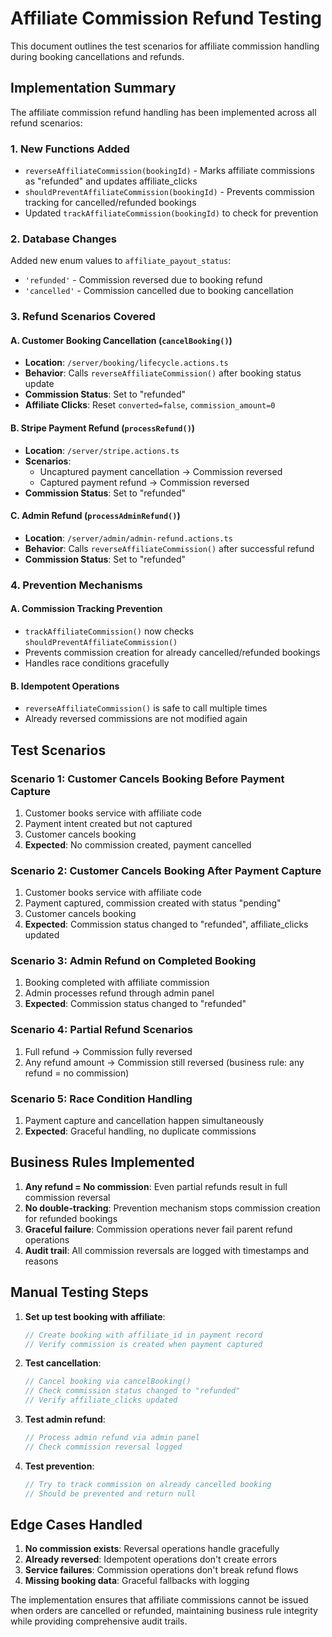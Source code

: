 # Affiliate Commission Refund Testing

This document outlines the test scenarios for affiliate commission handling during booking cancellations and refunds.

## Implementation Summary

The affiliate commission refund handling has been implemented across all refund scenarios:

### 1. New Functions Added

- `reverseAffiliateCommission(bookingId)` - Marks affiliate commissions as "refunded" and updates affiliate_clicks
- `shouldPreventAffiliateCommission(bookingId)` - Prevents commission tracking for cancelled/refunded bookings
- Updated `trackAffiliateCommission(bookingId)` to check for prevention

### 2. Database Changes

Added new enum values to `affiliate_payout_status`:

- `'refunded'` - Commission reversed due to booking refund
- `'cancelled'` - Commission cancelled due to booking cancellation

### 3. Refund Scenarios Covered

#### A. Customer Booking Cancellation (`cancelBooking()`)

- **Location**: `/server/booking/lifecycle.actions.ts`
- **Behavior**: Calls `reverseAffiliateCommission()` after booking status update
- **Commission Status**: Set to "refunded"
- **Affiliate Clicks**: Reset `converted=false`, `commission_amount=0`

#### B. Stripe Payment Refund (`processRefund()`)

- **Location**: `/server/stripe.actions.ts`
- **Scenarios**:
  - Uncaptured payment cancellation → Commission reversed
  - Captured payment refund → Commission reversed
- **Commission Status**: Set to "refunded"

#### C. Admin Refund (`processAdminRefund()`)

- **Location**: `/server/admin/admin-refund.actions.ts`
- **Behavior**: Calls `reverseAffiliateCommission()` after successful refund
- **Commission Status**: Set to "refunded"

### 4. Prevention Mechanisms

#### A. Commission Tracking Prevention

- `trackAffiliateCommission()` now checks `shouldPreventAffiliateCommission()`
- Prevents commission creation for already cancelled/refunded bookings
- Handles race conditions gracefully

#### B. Idempotent Operations

- `reverseAffiliateCommission()` is safe to call multiple times
- Already reversed commissions are not modified again

## Test Scenarios

### Scenario 1: Customer Cancels Booking Before Payment Capture

1. Customer books service with affiliate code
2. Payment intent created but not captured
3. Customer cancels booking
4. **Expected**: No commission created, payment cancelled

### Scenario 2: Customer Cancels Booking After Payment Capture

1. Customer books service with affiliate code
2. Payment captured, commission created with status "pending"
3. Customer cancels booking
4. **Expected**: Commission status changed to "refunded", affiliate_clicks updated

### Scenario 3: Admin Refund on Completed Booking

1. Booking completed with affiliate commission
2. Admin processes refund through admin panel
3. **Expected**: Commission status changed to "refunded"

### Scenario 4: Partial Refund Scenarios

1. Full refund → Commission fully reversed
2. Any refund amount → Commission still reversed (business rule: any refund = no commission)

### Scenario 5: Race Condition Handling

1. Payment capture and cancellation happen simultaneously
2. **Expected**: Graceful handling, no duplicate commissions

## Business Rules Implemented

1. **Any refund = No commission**: Even partial refunds result in full commission reversal
2. **No double-tracking**: Prevention mechanism stops commission creation for refunded bookings
3. **Graceful failure**: Commission operations never fail parent refund operations
4. **Audit trail**: All commission reversals are logged with timestamps and reasons

## Manual Testing Steps

1. **Set up test booking with affiliate**:

   ```typescript
   // Create booking with affiliate_id in payment record
   // Verify commission is created when payment captured
   ```

2. **Test cancellation**:

   ```typescript
   // Cancel booking via cancelBooking()
   // Check commission status changed to "refunded"
   // Verify affiliate_clicks updated
   ```

3. **Test admin refund**:

   ```typescript
   // Process admin refund via admin panel
   // Check commission reversal logged
   ```

4. **Test prevention**:

   ```typescript
   // Try to track commission on already cancelled booking
   // Should be prevented and return null
   ```

## Edge Cases Handled

1. **No commission exists**: Reversal operations handle gracefully
2. **Already reversed**: Idempotent operations don't create errors
3. **Service failures**: Commission operations don't break refund flows
4. **Missing booking data**: Graceful fallbacks with logging

The implementation ensures that affiliate commissions cannot be issued when orders are cancelled or refunded, maintaining business rule integrity while providing comprehensive audit trails.

